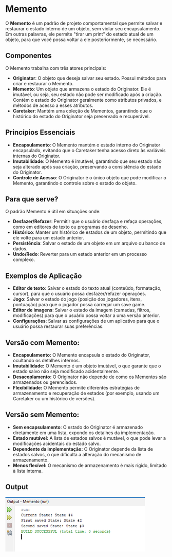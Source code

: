 # Memento

O **Memento** é um padrão de projeto comportamental que permite salvar e restaurar o estado interno de um objeto, sem violar seu encapsulamento. Em outras palavras, ele permite "tirar um print" do estado atual de um objeto, para que você possa voltar a ele posteriormente, se necessário.

## Componentes
O Memento trabalha com três atores principais:

- **Originator**: O objeto que deseja salvar seu estado. Possui métodos para criar e restaurar o Memento.
- **Memento**: Um objeto que armazena o estado do Originator. Ele é imutável, ou seja, seu estado não pode ser modificado após a criação. Contém o estado do Originator geralmente como atributos privados, e métodos de acesso a esses atributos.
- **Caretaker**: Mantém uma coleção de Mementos, garantindo que o histórico do estado do Originator seja preservado e recuperável.

## Princípios Essenciais

- **Encapsulamento**: O Memento mantém o estado interno do Originator encapsulado, evitando que o Caretaker tenha acesso direto às variáveis internas do Originator.
- **Imutabilidade**: O Memento é imutável, garantindo que seu estado não seja alterado após sua criação, preservando a consistência do estado do Originator.
- **Controle de Acesso**: O Originator é o único objeto que pode modificar o Memento, garantindo o controle sobre o estado do objeto.

## Para que serve?

O padrão Memento é útil em situações onde:

- **Desfazer/Refazer**: Permitir que o usuário desfaça e refaça operações, como em editores de texto ou programas de desenho.
- **Histórico**: Manter um histórico de estados de um objeto, permitindo que ele volte para um estado anterior.
- **Persistência**: Salvar o estado de um objeto em um arquivo ou banco de dados.
- **Undo/Redo**: Reverter para um estado anterior em um processo complexo.

## Exemplos de Aplicação

- **Editor de texto**: Salvar o estado do texto atual (conteúdo, formatação, cursor), para que o usuário possa desfazer/refazer operações.
- **Jogo**: Salvar o estado do jogo (posição dos jogadores, itens, pontuação) para que o jogador possa carregar um save game.
- **Editor de imagens**: Salvar o estado da imagem (camadas, filtros, modificações) para que o usuário possa voltar a uma versão anterior.
- **Configurações**: Salvar as configurações de um aplicativo para que o usuário possa restaurar suas preferências.

## Versão com Memento:
- **Encapsulamento:** O Memento encapsula o estado do Originator, ocultando os detalhes internos.
- **Imutabilidade:** O Memento é um objeto imutável, o que garante que o estado salvo não seja modificado acidentalmente.
- **Desacoplamento:** O Originator não depende de como os Mementos são armazenados ou gerenciados.
- **Flexibilidade:** O Memento permite diferentes estratégias de armazenamento e recuperação de estados (por exemplo, usando um Caretaker ou um histórico de versões).

## Versão sem Memento:
- **Sem encapsulamento**: O estado do Originator é armazenado diretamente em uma lista, expondo os detalhes da implementação.
- **Estado mutável:** A lista de estados salvos é mutável, o que pode levar a modificações acidentais do estado salvo.
- **Dependente da implementação:** O Originator depende da lista de estados salvos, o que dificulta a alteração do mecanismo de armazenamento.
- **Menos flexível:** O mecanismo de armazenamento é mais rígido, limitado à lista interna.


## Output
![Output](images/memento.png)
